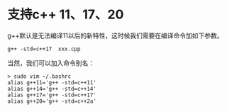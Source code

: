 # 支持c++ 11、17、20

g++默认是无法编译11以后的新特性，这时候我们需要在编译命令加如下参数。

```shell
g++ -std=c++17  xxx.cpp
```

当然，我们可以加入命令别名：

```shell
> sudo vim ~/.bashrc 
alias g++11='g++ -std=c++11'
alias g++14='g++ -std=c++14'
alias g++17='g++ -std=c++17'
alias g++20='g++ -std=c++2a'
```

